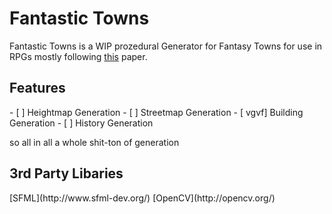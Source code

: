 <h1>
Fantastic Towns
</h1>

Fantastic Towns is a WIP prozedural Generator for Fantasy Towns for use in RPGs mostly following [this](http://www.gamesitb.com/citygen_gdtw07.pdf) paper.

<h2>Features</h2>
- [ ] Heightmap Generation
- [ ] Streetmap Generation
- [ vgvf] Building Generation
- [ ] History Generation

so all in all a whole shit-ton of generation

<h2>3rd Party Libaries</h2>
[SFML](http://www.sfml-dev.org/)
[OpenCV](http://opencv.org/)

